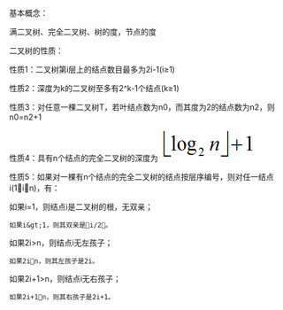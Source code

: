 基本概念：

满二叉树、完全二叉树、树的度，节点的度

二叉树的性质：

性质1：二叉树第i层上的结点数目最多为2i-1\(i≥1\)

性质2：深度为k的二叉树至多有2^k-1个结点\(k≥1\)

性质3：对任意一棵二叉树T，若叶结点数为n0，而其度为2的结点数为n2，则n0=n2+1

性质4：具有n个结点的完全二叉树的深度为 ![](/assets/import5.png)

性质5：如果对一棵有n个结点的完全二叉树的结点按层序编号，则对任一结点i\(1in\)，有：

如果i=1，则结点i是二叉树的根，无双亲；

	如果i&gt;1，则其双亲是i/2。

如果2i&gt;n，则结点i无左孩子；

	如果2in，则其左孩子是2i。

如果2i+1&gt;n，则结点i无右孩子；

	如果2i+1n，则其右孩子是2i+1。

